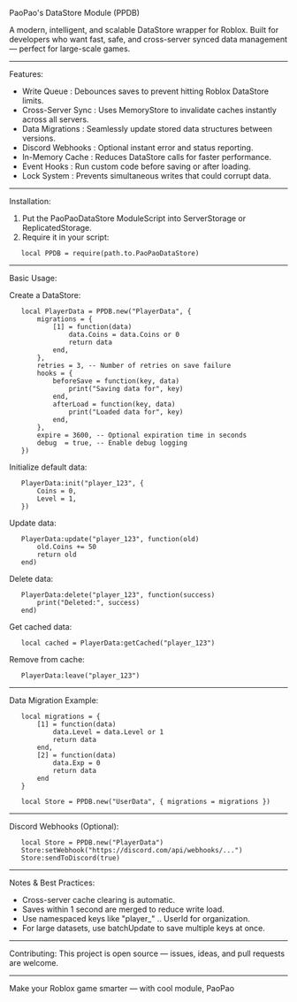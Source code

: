 PaoPao's DataStore Module (PPDB)

A modern, intelligent, and scalable DataStore wrapper for Roblox.
Built for developers who want fast, safe, and cross-server synced data management — perfect for large-scale games.

---

Features:

- Write Queue        :  Debounces saves to prevent hitting Roblox DataStore limits.
- Cross-Server Sync  :  Uses MemoryStore to invalidate caches instantly across all servers.
- Data Migrations    :  Seamlessly update stored data structures between versions.
- Discord Webhooks   :  Optional instant error and status reporting.
- In-Memory Cache    :  Reduces DataStore calls for faster performance.
- Event Hooks        :  Run custom code before saving or after loading.
- Lock System        :  Prevents simultaneous writes that could corrupt data.

---

Installation:

1. Put the PaoPaoDataStore ModuleScript into ServerStorage or ReplicatedStorage.
2. Require it in your script:
```luau
   local PPDB = require(path.to.PaoPaoDataStore)
```
---

Basic Usage:

Create a DataStore:
```luau
   local PlayerData = PPDB.new("PlayerData", {
       migrations = {
           [1] = function(data)
               data.Coins = data.Coins or 0
               return data
           end,
       },
       retries = 3, -- Number of retries on save failure
       hooks = {
           beforeSave = function(key, data)
               print("Saving data for", key)
           end,
           afterLoad = function(key, data)
               print("Loaded data for", key)
           end,
       },
       expire = 3600, -- Optional expiration time in seconds
       debug  = true, -- Enable debug logging
   })
```
Initialize default data:
```luau
   PlayerData:init("player_123", {
       Coins = 0,
       Level = 1,
   })
```
Update data:
```luau
   PlayerData:update("player_123", function(old)
       old.Coins += 50
       return old
   end)
```
Delete data:
```luau
   PlayerData:delete("player_123", function(success)
       print("Deleted:", success)
   end)
```
Get cached data:
```luau
   local cached = PlayerData:getCached("player_123")
```
Remove from cache:
```luau
   PlayerData:leave("player_123")
```
---

Data Migration Example:
```luau
   local migrations = {
       [1] = function(data)
           data.Level = data.Level or 1
           return data
       end,
       [2] = function(data)
           data.Exp = 0
           return data
       end
   }

   local Store = PPDB.new("UserData", { migrations = migrations })
```
---

Discord Webhooks (Optional):
```luau
   local Store = PPDB.new("PlayerData")
   Store:setWebhook("https://discord.com/api/webhooks/...")
   Store:sendToDiscord(true)
```
---

Notes & Best Practices:

- Cross-server cache clearing is automatic.
- Saves within 1 second are merged to reduce write load.
- Use namespaced keys like "player_" .. UserId for organization.
- For large datasets, use batchUpdate to save multiple keys at once.

---

Contributing:
This project is open source — issues, ideas, and pull requests are welcome.

---

Make your Roblox game smarter — with cool module, PaoPao